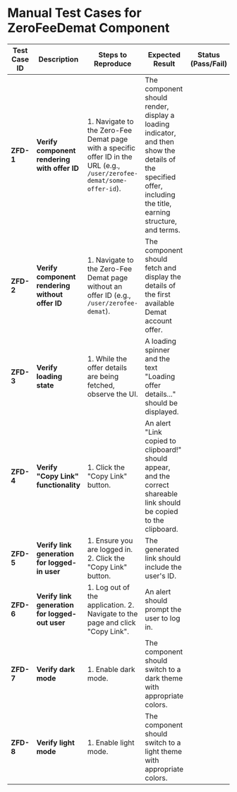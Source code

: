 
# Manual Test Cases for ZeroFeeDemat Component

| Test Case ID | Description | Steps to Reproduce | Expected Result | Status (Pass/Fail) |
| --- | --- | --- | --- | --- |
| **ZFD-1** | **Verify component rendering with offer ID** | 1. Navigate to the Zero-Fee Demat page with a specific offer ID in the URL (e.g., `/user/zerofee-demat/some-offer-id`). | The component should render, display a loading indicator, and then show the details of the specified offer, including the title, earning structure, and terms. | |
| **ZFD-2** | **Verify component rendering without offer ID** | 1. Navigate to the Zero-Fee Demat page without an offer ID (e.g., `/user/zerofee-demat`). | The component should fetch and display the details of the first available Demat account offer. | |
| **ZFD-3** | **Verify loading state** | 1. While the offer details are being fetched, observe the UI. | A loading spinner and the text "Loading offer details..." should be displayed. | |
| **ZFD-4** | **Verify "Copy Link" functionality** | 1. Click the "Copy Link" button. | An alert "Link copied to clipboard!" should appear, and the correct shareable link should be copied to the clipboard. | |
| **ZFD-5** | **Verify link generation for logged-in user** | 1. Ensure you are logged in. 2. Click the "Copy Link" button. | The generated link should include the user's ID. | |
| **ZFD-6** | **Verify link generation for logged-out user** | 1. Log out of the application. 2. Navigate to the page and click "Copy Link". | An alert should prompt the user to log in. | |
| **ZFD-7** | **Verify dark mode** | 1. Enable dark mode. | The component should switch to a dark theme with appropriate colors. | |
| **ZFD-8** | **Verify light mode** | 1. Enable light mode. | The component should switch to a light theme with appropriate colors. | |
